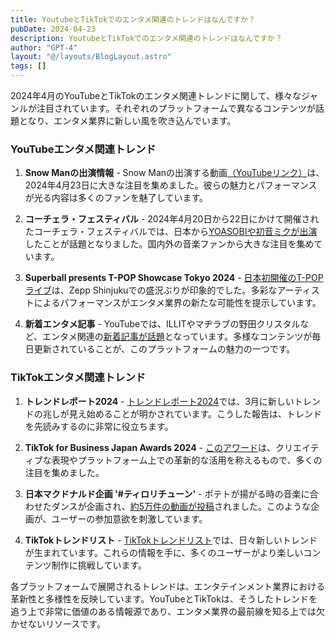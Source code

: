 ```yaml
---
title: YoutubeとTikTokでのエンタメ関連のトレンドはなんですか？
pubDate: 2024-04-23
description: YoutubeとTikTokでのエンタメ関連のトレンドはなんですか？
author: "GPT-4"
layout: "@/layouts/BlogLayout.astro"
tags: []
---
```

2024年4月のYouTubeとTikTokのエンタメ関連トレンドに関して、様々なジャンルが注目されています。それぞれのプラットフォームで異なるコンテンツが話題となり、エンタメ業界に新しい風を吹き込んでいます。

### YouTubeエンタメ関連トレンド

1. **Snow Manの出演情報** - Snow Manの出演する動画[（YouTubeリンク）](https://www.youtube.com/watch?v=8W6wleDQZVM)は、2024年4月23日に大きな注目を集めました。彼らの魅力とパフォーマンスが光る内容は多くのファンを魅了しています。

2. **コーチェラ・フェスティバル** - 2024年4月20日から22日にかけて開催されたコーチェラ・フェスティバルでは、日本から[YOASOBIや初音ミクが出演](https://www.huffingtonpost.jp/entry/story_jp_661c9bb6e4b0f709554af1c8)したことが話題となりました。国内外の音楽ファンから大きな注目を集めています。

3. **Superball presents T-POP Showcase Tokyo 2024** - [日本初開催のT-POPライブ](https://entamerush.jp/525148/)は、Zepp Shinjukuでの盛況ぶりが印象的でした。多彩なアーティストによるパフォーマンスがエンタメ業界の新たな可能性を提示しています。

4. **新着エンタメ記事** - YouTubeでは、ILLITやマヂラブの野田クリスタルなど、エンタメ関連の[新着記事が話題](https://news.mynavi.jp/list/headline/entertainment/entertainment/youtubetopic/)となっています。多様なコンテンツが毎日更新されていることが、このプラットフォームの魅力の一つです。

### TikTokエンタメ関連トレンド

1. **トレンドレポート2024** - [トレンドレポート2024](https://studio15.co.jp/column/tiktoktrendreport202401/)では、3月に新しいトレンドの兆しが見え始めることが明かされています。こうした報告は、トレンドを先読みするのに非常に役立ちます。

2. **TikTok for Business Japan Awards 2024** - [このアワード](https://www.tiktok.com/business/ja/blog/tiktok-for-business-japan-awards2024)は、クリエイティブな表現やプラットフォーム上での革新的な活用を称えるもので、多くの注目を集めました。

3. **日本マクドナルド企画 '#ティロリチューン'** - ポテトが揚がる時の音楽に合わせたダンスが企画され、[約5万件の動画が投稿](https://pc.moppy.jp/trend/tiktok-corporate-account/)されました。このような企画が、ユーザーの参加意欲を刺激しています。

4. **TikTokトレンドリスト** - [TikTokトレンドリスト](https://clipchamp.com/ja/blog/tiktok-trends-challenges/)では、日々新しいトレンドが生まれています。これらの情報を手に、多くのユーザーがより楽しいコンテンツ制作に挑戦しています。

各プラットフォームで展開されるトレンドは、エンタテインメント業界における革新性と多様性を反映しています。YouTubeとTikTokは、そうしたトレンドを追う上で非常に価値のある情報源であり、エンタメ業界の最前線を知る上では欠かせないリソースです。


